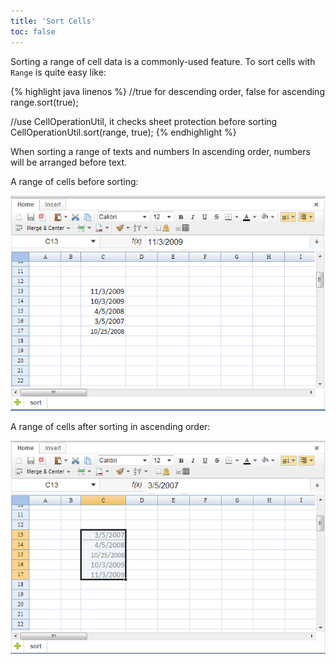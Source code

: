 ```yaml
---
title: 'Sort Cells'
toc: false
---
```



Sorting a range of cell data is a commonly-used feature. To sort cells
with `Range` is quite easy like:

{% highlight java linenos %}
//true for descending order, false for ascending
range.sort(true);

//use CellOperationUtil, it checks sheet protection before sorting
CellOperationUtil.sort(range, true);
{% endhighlight %}

When sorting a range of texts and numbers In ascending order, numbers
will be arranged before text.

A range of cells before sorting:

![](/assets/images/dev-ref/Zss-essentials-sortBefore.png)

A range of cells after sorting in ascending order:

![](/assets/images/dev-ref/Zss-essentials-sortAfter.png)
